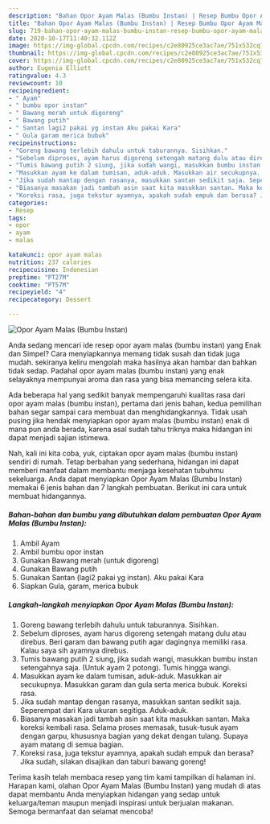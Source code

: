 ```yaml
---
description: "Bahan Opor Ayam Malas (Bumbu Instan) | Resep Bumbu Opor Ayam Malas (Bumbu Instan) Yang Sempurna"
title: "Bahan Opor Ayam Malas (Bumbu Instan) | Resep Bumbu Opor Ayam Malas (Bumbu Instan) Yang Sempurna"
slug: 719-bahan-opor-ayam-malas-bumbu-instan-resep-bumbu-opor-ayam-malas-bumbu-instan-yang-sempurna
date: 2020-10-17T11:40:32.112Z
image: https://img-global.cpcdn.com/recipes/c2e80925ce3ac7ae/751x532cq70/opor-ayam-malas-bumbu-instan-foto-resep-utama.jpg
thumbnail: https://img-global.cpcdn.com/recipes/c2e80925ce3ac7ae/751x532cq70/opor-ayam-malas-bumbu-instan-foto-resep-utama.jpg
cover: https://img-global.cpcdn.com/recipes/c2e80925ce3ac7ae/751x532cq70/opor-ayam-malas-bumbu-instan-foto-resep-utama.jpg
author: Eugenia Elliott
ratingvalue: 4.3
reviewcount: 10
recipeingredient:
- " Ayam"
- " bumbu opor instan"
- " Bawang merah untuk digoreng"
- " Bawang putih"
- " Santan lagi2 pakai yg instan Aku pakai Kara"
- " Gula garam merica bubuk"
recipeinstructions:
- "Goreng bawang terlebih dahulu untuk taburannya. Sisihkan."
- "Sebelum diproses, ayam harus digoreng setengah matang dulu atau direbus. Beri garam dan bawang putih agar dagingnya memiliki rasa. Kalau saya sih ayamnya direbus."
- "Tumis bawang putih 2 siung, jika sudah wangi, masukkan bumbu instan setengahnya saja. (Untuk ayam 2 potong). Tumis hingga wangi."
- "Masukkan ayam ke dalam tumisan, aduk-aduk. Masukkan air secukupnya. Masukkan garam dan gula serta merica bubuk. Koreksi rasa."
- "Jika sudah mantap dengan rasanya, masukkan santan sedikit saja. Seperempat dari Kara ukuran segitiga. Aduk-aduk."
- "Biasanya masakan jadi tambah asin saat kita masukkan santan. Maka koreksi kembali rasa. Selama proses memasak, tusuk-tusuk ayam dengan garpu, khususnya bagian yang dekat dengan tulang. Supaya ayam matang di semua bagian."
- "Koreksi rasa, juga tekstur ayamnya, apakah sudah empuk dan berasa? Jika sudah, silakan disajikan dan taburi bawang goreng!"
categories:
- Resep
tags:
- opor
- ayam
- malas

katakunci: opor ayam malas 
nutrition: 237 calories
recipecuisine: Indonesian
preptime: "PT27M"
cooktime: "PT57M"
recipeyield: "4"
recipecategory: Dessert

---
```



![Opor Ayam Malas (Bumbu Instan)](https://img-global.cpcdn.com/recipes/c2e80925ce3ac7ae/751x532cq70/opor-ayam-malas-bumbu-instan-foto-resep-utama.jpg)

Anda sedang mencari ide resep opor ayam malas (bumbu instan) yang Enak dan Simpel? Cara menyiapkannya memang tidak susah dan tidak juga mudah. sekiranya keliru mengolah maka hasilnya akan hambar dan bahkan tidak sedap. Padahal opor ayam malas (bumbu instan) yang enak selayaknya mempunyai aroma dan rasa yang bisa memancing selera kita.



Ada beberapa hal yang sedikit banyak mempengaruhi kualitas rasa dari opor ayam malas (bumbu instan), pertama dari jenis bahan, kedua pemilihan bahan segar sampai cara membuat dan menghidangkannya. Tidak usah pusing jika hendak menyiapkan opor ayam malas (bumbu instan) enak di mana pun anda berada, karena asal sudah tahu triknya maka hidangan ini dapat menjadi sajian istimewa.


Nah, kali ini kita coba, yuk, ciptakan opor ayam malas (bumbu instan) sendiri di rumah. Tetap berbahan yang sederhana, hidangan ini dapat memberi manfaat dalam membantu menjaga kesehatan tubuhmu sekeluarga. Anda dapat menyiapkan Opor Ayam Malas (Bumbu Instan) memakai 6 jenis bahan dan 7 langkah pembuatan. Berikut ini cara untuk membuat hidangannya.

<!--inarticleads1-->

##### Bahan-bahan dan bumbu yang dibutuhkan dalam pembuatan Opor Ayam Malas (Bumbu Instan):

1. Ambil  Ayam
1. Ambil  bumbu opor instan
1. Gunakan  Bawang merah (untuk digoreng)
1. Gunakan  Bawang putih
1. Gunakan  Santan (lagi2 pakai yg instan). Aku pakai Kara
1. Siapkan  Gula, garam, merica bubuk




<!--inarticleads2-->

##### Langkah-langkah menyiapkan Opor Ayam Malas (Bumbu Instan):

1. Goreng bawang terlebih dahulu untuk taburannya. Sisihkan.
1. Sebelum diproses, ayam harus digoreng setengah matang dulu atau direbus. Beri garam dan bawang putih agar dagingnya memiliki rasa. Kalau saya sih ayamnya direbus.
1. Tumis bawang putih 2 siung, jika sudah wangi, masukkan bumbu instan setengahnya saja. (Untuk ayam 2 potong). Tumis hingga wangi.
1. Masukkan ayam ke dalam tumisan, aduk-aduk. Masukkan air secukupnya. Masukkan garam dan gula serta merica bubuk. Koreksi rasa.
1. Jika sudah mantap dengan rasanya, masukkan santan sedikit saja. Seperempat dari Kara ukuran segitiga. Aduk-aduk.
1. Biasanya masakan jadi tambah asin saat kita masukkan santan. Maka koreksi kembali rasa. Selama proses memasak, tusuk-tusuk ayam dengan garpu, khususnya bagian yang dekat dengan tulang. Supaya ayam matang di semua bagian.
1. Koreksi rasa, juga tekstur ayamnya, apakah sudah empuk dan berasa? Jika sudah, silakan disajikan dan taburi bawang goreng!




Terima kasih telah membaca resep yang tim kami tampilkan di halaman ini. Harapan kami, olahan Opor Ayam Malas (Bumbu Instan) yang mudah di atas dapat membantu Anda menyiapkan hidangan yang sedap untuk keluarga/teman maupun menjadi inspirasi untuk berjualan makanan. Semoga bermanfaat dan selamat mencoba!
